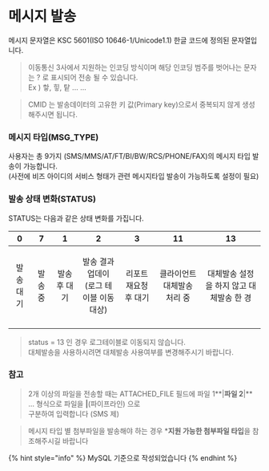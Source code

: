# 메시지 발송



메시지 문자열은 KSC 5601(ISO 10646-1/Unicode1.1) 한글 코드에 정의된 문자열입니다.

> 이동통신 3사에서 지원하는 인코딩 방식이며 해당 인코딩 범주를 벗어나는 문자는 ? 로 표시되어 전송 될 수 있습니다. \
> Ex ) 핳, 힣, 탙 ... ...&#x20;

> CMID 는 발송데이터의 고유한 키 값(Primary key)으로서 중복되지 않게 생성해주시면 됩니다.



### 메시지 타입(MSG\_TYPE)

사용자는 총 9가지 (SMS/MMS/AT/FT/BI/BW/RCS/PHONE/FAX)의 메시지 타입 발송이 가능합니다. \
(사전에 비즈 아이디의 서비스 형태가 관련 메시지타입 발송이 가능하도록 설정이 필요)



### 발송 상태 변화(STATUS)

STATUS는 다음과 같은 상태 변화를 가집니다.

|   0  |   7  |    1    |                  2                 |       3      |        11       |            13           |
| :--: | :--: | :-----: | :--------------------------------: | :----------: | :-------------: | :---------------------: |
| 발송대기 | 발송 중 | 발송 후 대기 | <p>발송 결과 업데이<br>(로그 테이블 이동 대상)</p> | 리포트 재요청 후 대기 | 클라이언트 대체발송 처리 중 | 대체발송 설정을 하지 않고 대체발송 한 경 |
|      |      |         |                                    |              |                 |                         |

> status = 13 인 경우 로그테이블로 이동되지 않습니다. \
> 대체발송을 사용하시려면 대체발송 사용여부를 변경해주시기 바랍니다.



### 참고

> 2개 이상의 파일을 전송할 때는 ATTACHED\_FILE 필드에 파일 1**|**파일 2**|** ... 형식으로 파일을 **|**(파이프라인) 으로 \
> 구분하여 입력합니다 (SMS 제)

> 메시지 타입 별 첨부파일을 발송해야 하는 경우 \***지원 가능한 첨부파일 타입**을 참조해주시길 바랍니다

{% hint style="info" %}
MySQL 기준으로 작성되었습니다
{% endhint %}
